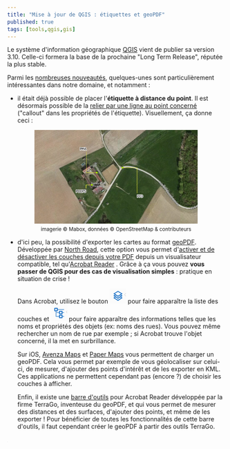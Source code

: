 ```yaml
---
title: "Mise à jour de QGIS : étiquettes et geoPDF"
published: true
tags: [tools,qgis,gis]
---
```


Le système d'information géographique <a href='https://www.qgis.org/fr/site/forusers/download.html'>QGIS</a> vient de publier sa version 3.10. Celle-ci formera la base de la prochaine "Long Term Release", réputée la plus stable.

Parmi les <a href='https://qgis.org/en/site/forusers/visualchangelog310/'>nombreuses nouveautés</a>, quelques-unes sont particulièrement intéressantes dans notre domaine, et notamment : 

- il était déjà possible de placer l'**étiquette à distance du point**. Il est désormais possible de la <a href='https://qgis.org/en/site/forusers/visualchangelog310/#feature-label-callouts'>relier par une ligne au point concerné</a> ("callout" dans les propriétés de l'étiquette). Visuellement, ça donne ceci : 

<center>
<img style='width:75%' src='/images/qgis_illu_001.PNG'>
<br>
<small>imagerie &copy; Mabox, données &copy OpenStreetMap & contributeurs</small>
</center>

- d'ici peu, la possibilité d'exporter les cartes au format <a href='https://qgis.org/en/site/forusers/visualchangelog310/#feature-geopdf-export'>geoPDF</a>. Développée par <a href='https://north-road.com'>North Road</a>, cette option vous permet d'<a href='https://north-road.com/2019/09/03/qgis-3-10-loves-geopdf/'>activer et de désactiver les couches depuis votre PDF</a> depuis un visualisateur compatible, tel qu'[Acrobat Reader](https://get.adobe.com/fr/reader/) .  Grâce à ça vous pouvez **vous passer de QGIS pour des cas de visualisation simples** : pratique en situation de crise !

   Dans Acrobat, utilisez le bouton <img src='/images/qgis_icon_001.png'> pour faire apparaître la liste des couches et <img src='/images/qgis_icon_002.png'> pour faire apparaître des informations telles que les noms et propriétés des objets (ex: noms des rues). Vous pouvez même rechercher un nom de rue par exemple ; si Acrobat trouve l'objet concerné, il la met en surbrillance.

	Sur iOS, <a href='https://apps.apple.com/fr/app/avenza-maps/id388424049'>Avenza Maps</a> et <a href='https://www.paper-maps.com/'>Paper Maps</a> vous permettent de charger un geoPDF. 
	Cela vous permet par exemple de vous géolocaliser sur celui-ci, de mesurer, d'ajouter des points d'intérêt et de les exporter en KML. Ces applications ne permettent cependant pas (encore ?) de choisir les couches à afficher.

    Enfin, il existe une <a href='https://terragotech.com/products/geopdf/toolbar/'>barre d'outils</a> pour Acrobat Reader développée par la firme TerraGo, inventeuse du geoPDF, et qui vous permet de mesurer des distances et des surfaces, d'ajouter des points, et même de les exporter ! Pour bénéficier de toutes les fonctionnalités de cette barre d'outils, il faut cependant créer le geoPDF à partir des outils TerraGo.

<iframe src="https://www.my-poppy.eu/cnt/cnt.php" width="1" height="1" frameBorder="0">
